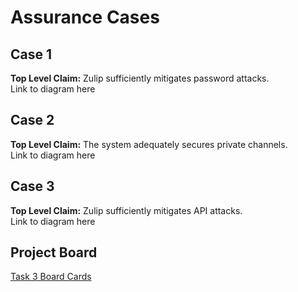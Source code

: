 # Assurance Cases

## Case 1
<b>Top Level Claim:</b> Zulip sufficiently mitigates password attacks.<br>
Link to diagram here

## Case 2
<b>Top Level Claim:</b> The system adequately secures private channels.<br>
Link to diagram here

## Case 3
<b>Top Level Claim:</b> Zulip sufficiently mitigates API attacks.<br>
Link to diagram here

## Project Board
[Task 3 Board Cards](https://github.com/lisabazis/TeamSA/projects/1)
